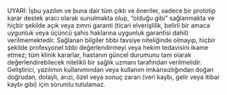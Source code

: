 UYARI: İşbu yazılım ve buna dair tüm çıktı ve öneriler, sadece bir prototip karar destek aracı olarak sunulmakta olup, “olduğu gibi” sağlanmakta ve hiçbir şekilde açık veya zımni garanti (ticari elverişlilik, belirli bir amaca uygunluk veya üçüncü şahıs haklarına uygunluk garantisi dahil) verilmemektedir. Sağlanan bilgiler tıbbi tavsiye niteliğinde olmayıp, hiçbir şekilde profesyonel tıbbi değerlendirmeyi veya hekim tedavisini ikame etmez; tüm klinik kararlar, hastanın güncel durumunu tam olarak değerlendirebilecek nitelikli bir sağlık uzmanı tarafından verilmelidir. Geliştirici, yazılımın kullanımından veya kullanım imkansızlığından doğan doğrudan, dolaylı, arızi, özel veya sonuç zararı (veri kaybı, gelir veya itibar kaybı gibi) için sorumlu tutulamaz.
